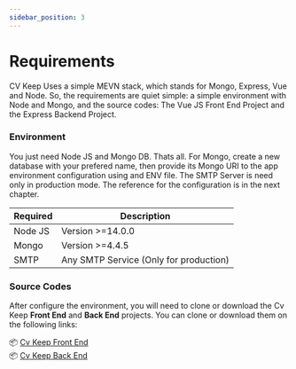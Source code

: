 ```yaml
---
sidebar_position: 3
---
```


# Requirements

CV Keep Uses a simple MEVN stack, which stands for Mongo, Express, Vue and Node. So, the requirements are quiet simple: a simple environment with Node and Mongo, and the source codes: The Vue JS Front End Project and the Express Backend Project.

### Environment

You just need Node JS and Mongo DB. Thats all. For Mongo, create a new database with your prefered name, then provide its Mongo URI to the app environment configuration using and ENV file. The SMTP Server is need only in production mode. The reference for the configuration is in the next chapter. 

|Required|Description|
|---|---|
|Node JS| Version >=14.0.0|
|Mongo| Version >=4.4.5|
|SMTP|Any SMTP Service (Only for production)|

### Source Codes

After configure the environment, you will need to clone or download the Cv Keep **Front End** and **Back End** projects. You can clone or download them on the following links:

📦 [Cv Keep Front End](https://github.com/Cv-Keep/cvkeep-frontend)  
📦 [Cv Keep Back End](https://github.com/Cv-Keep/cvkeep-backend)